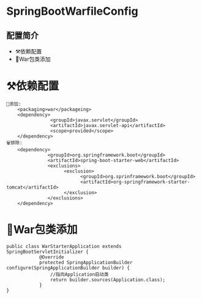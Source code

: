 # SpringBootWarfileConfig
## 配置简介
- ⚒依赖配置
- 🍖War包类添加
# ⚒依赖配置
    📁添加:
        <packaging>war</packageing>
        <dependency>
                    <groupId>javax.servlet</groupId>
                    <artifactId>javax.servlet-api</artifactId>
                    <scope>provided</scope>
        </dependency>
    🗑排除:
        <dependency>
                   <groupId>org.springframework.boot</groupId>
                   <artifactId>spring-boot-starter-web</artifactId>
                   <exclusions>
                         <exclusion>
                               <groupId>org.sprinframework.boot</groupId>
                               <artifactId>org-springframework-starter-tomcat</artifactId>
                         </exclusion>
                   </exclusions>
        </dependency>
# 🍖War包类添加
    public class WarStarterApplication extends SpringBootServletInitializer {
                @Override
                protected SpringApplicationBuilder configure(SpringApplicationBuilder builder) {
                    //指向Application启动类
                    return builder.sources(Application.class);
                }
    }